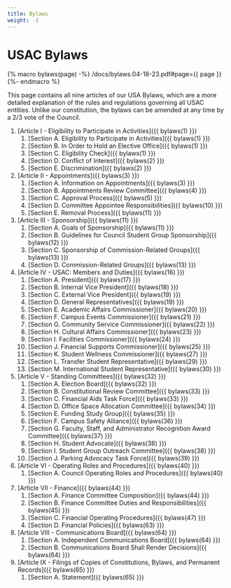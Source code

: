 ```yaml
---
title: Bylaws
weight: -1
---
```


# USAC Bylaws

{% macro bylaws(page) -%}
/docs/bylaws.04-18-23.pdf#page={{ page }}
{%- endmacro %}

This page contains all nine articles of our USA Bylaws, which are a more detailed explanation of the rules and regulations governing all USAC entities. Unlike our constitution, the bylaws can be amended at any time by a 2/3 vote of the Council.

1. [Article I - Eligibility to Participate in Activities]({{ bylaws(1) }})
	1. [Section A. Eligibility to Participate in Activities]({{ bylaws(1) }})
	2. [Section B. In Order to Hold an Elective Office]({{ bylaws(1) }})
	3. [Section C. Eligibility Check]({{ bylaws(1) }})
	4. [Section D. Conflict of Interest]({{ bylaws(2) }})
	5. [Section E. Discrimination]({{ bylaws(2) }})
2. [Article II - Appointments]({{ bylaws(3) }})
	1. [Section A. Information on Appointments]({{ bylaws(3) }})
	2. [Section B. Appointments Review Committee]({{ bylaws(4) }})
	3. [Section C. Approval Process]({{ bylaws(5) }})
	4. [Section D. Committee Appointee Responsibilities]({{ bylaws(10) }})
	5. [Section E. Removal Process]({{ bylaws(11) }})
3. [Article III - Sponsorship]({{ bylaws(11) }})
	1. [Section A. Goals of Sponsorship]({{ bylaws(11) }})
	2. [Section B. Guidelines for Council Student Group Sponsorship]({{ bylaws(12) }})
	3. [Section C. Sponsorship of Commission-Related Groups]({{ bylaws(13) }})
	4. [Section D. Commission-Related Groups]({{ bylaws(13) }})
4. [Article IV - USAC: Members and Duties]({{ bylaws(16) }})
	1. [Section A. President]({{ bylaws(17) }})
	2. [Section B. Internal Vice President]({{ bylaws(18) }})
	3. [Section C. External Vice President]({{ bylaws(19) }})
	4. [Section D. General Representatives]({{ bylaws(19) }})
	5. [Section E. Academic Affairs Commissioner]({{ bylaws(20) }})
	6. [Section F. Campus Events Commissioner]({{ bylaws(21) }})
	7. [Section G. Community Service Commissioner]({{ bylaws(22) }})
	8. [Section H. Cultural Affairs Commissioner]({{ bylaws(23) }})
	9. [Section I. Facilities Commissioner]({{ bylaws(24) }})
	10. [Section J. Financial Supports Commissioner]({{ bylaws(25) }})
	11. [Section K. Student Wellness Commissioner]({{ bylaws(27) }})
	12. [Section L. Transfer Student Representative]({{ bylaws(29) }})
	13. [Section M. International Student Representative]({{ bylaws(30) }})
5. [Article V - Standing Committees]({{ bylaws(32) }})
	1. [Section A. Election Board]({{ bylaws(32) }})
	2. [Section B. Constitutional Review Committee]({{ bylaws(33) }})
	3. [Section C. Financial Aids Task Force]({{ bylaws(33) }})
	4. [Section D. Office Space Allocation Committee]({{ bylaws(34) }})
	5. [Section E. Funding Study Group]({{ bylaws(35) }})
	6. [Section F. Campus Safety Alliance]({{ bylaws(36) }})
	7. [Section G. Faculty, Staff, and Administrator Recognition Award Committee]({{ bylaws(37) }})
	8. [Section H. Student Advocate]({{ bylaws(38) }})
	9. [Section I. Student Group Outreach Committee]({{ bylaws(38) }})
	10. [Section J. Parking Advocacy Task Force]({{ bylaws(39) }})
6. [Article VI - Operating Roles and Procedures]({{ bylaws(40) }})
	1. [Section A. Council Operating Roles and Procedures]({{ bylaws(40) }})
7. [Article VII - Finance]({{ bylaws(44) }})
	1. [Section A. Finance Committee Composition]({{ bylaws(44) }})
	2. [Section B. Finance Committee Duties and Responsibilities]({{ bylaws(45) }})
	3. [Section C. Financial Operating Procedures]({{ bylaws(47) }})
	4. [Section D. Financial Policies]({{ bylaws(63) }})
8. [Article VIII - Communications Board]({{ bylaws(64) }})
	1. [Section A. Independent Communications Board]({{ bylaws(64) }})
	2. [Section B. Communications Board Shall Render Decisions]({{ bylaws(64) }})
9. [Article IX - Filings of Copies of Constitutions, Bylaws, and Permanent Records]({{ bylaws(65) }})
	1. [Section A. Statement]({{ bylaws(65) }})
